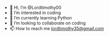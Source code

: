 - 👋 Hi, I’m @Lordtimothy00
- 👀 I’m interested in coding 
- 🌱 I’m currently learning Python 
- 💞️ I’m looking to collaborate on coding
- 📫 How to reach me lordtimothy35@gmail.com

<!---
Lordtimothy00/Lordtimothy00 is a ✨ special ✨ repository because its `README.md` (this file) appears on your GitHub profile.
You can click the Preview link to take a look at your changes.
--->
